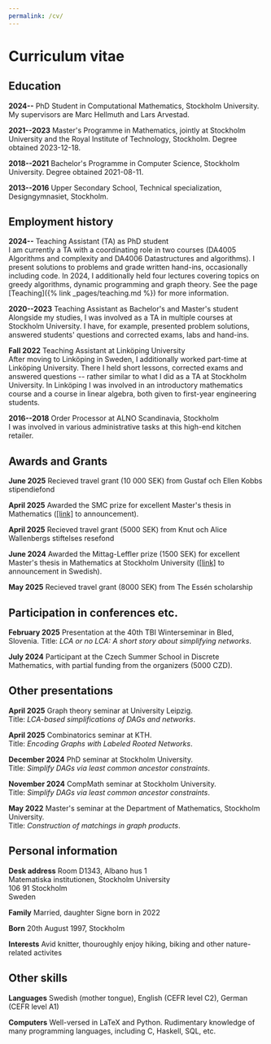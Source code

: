 ```yaml
---
permalink: /cv/
---
```


# Curriculum vitae


## Education

**2024--** PhD Student in Computational Mathematics, Stockholm University. My
supervisors are Marc Hellmuth and Lars Arvestad.

**2021--2023** Master's Programme in Mathematics, jointly at Stockholm University and
the Royal Institute of Technology, Stockholm. Degree obtained
2023-12-18.

**2018--2021** Bachelor's Programme in Computer Science, Stockholm University. Degree
obtained 2021-08-11.

**2013--2016** Upper Secondary School, Technical specialization, Designgymnasiet,
Stockholm.


## Employment history

**2024--** Teaching Assistant (TA) as PhD student\
I am currently a TA with a coordinating role in two courses (DA4005
Algorithms and complexity and DA4006 Datastructures and algorithms). I
present solutions to problems and grade written hand-ins, occasionally
including code. In 2024, I additionally held four lectures covering
topics on greedy algorithms, dynamic programming and graph theory.
See the page [Teaching]({% link _pages/teaching.md %}) for more information.

**2020--2023** Teaching Assistant as Bachelor's and Master's student\
Alongside my studies, I was involved as a TA in multiple courses at
Stockholm University. I have, for example, presented problem solutions,
answered students' questions and corrected exams, labs and hand-ins.

**Fall 2022** Teaching Assistant at Linköping University\
After moving to Linköping in Sweden, I additionally worked part-time at
Linköping University. There I held short lessons, corrected exams and
answered questions -- rather similar to what I did as a TA at Stockholm
University. In Linköping I was involved in an introductory mathematics
course and a course in linear algebra, both given to first-year
engineering students.

**2016--2018** Order Processor at ALNO Scandinavia, Stockholm\
I was involved in various administrative tasks at this high-end kitchen
retailer.

## Awards and Grants

**June 2025** Recieved travel grant (10 000 SEK) from Gustaf och Ellen Kobbs stipendiefond
 
**April 2025** Awarded the SMC prize for excellent Master's thesis in Mathematics
([[link]](https://www.math-stockholm.se/en/priser/stockholm-mathematics-centre-prizes-for-excellent-doctoral-dissertations-and-master-theses-2023-2024-1.1372339)
to announcement).

**April 2025** Recieved travel grant (5000 SEK) from Knut och Alice Wallenbergs stiftelses
resefond

**June 2024** Awarded the Mittag-Leffler prize (1500 SEK) for excellent Master's
thesis in Mathematics at Stockholm University
([[link]](https://www.su.se/matematiska-institutionen/nyheter/mittag-leffler-priset-l%C3%A4s%C3%A5ret-2023-24-1.770341)
to announcement in Swedish).

**May 2025** Recieved travel grant (8000 SEK) from The Essén scholarship


## Participation in conferences etc.

 
**February 2025** Presentation at the 40th TBI Winterseminar in Bled, Slovenia.
Title: *LCA or no LCA: A short story about simplifying networks*.

**July 2024** Participant at the Czech Summer School in Discrete Mathematics, with
partial funding from the organizers (5000 CZD).


## Other presentations

 
**April 2025** Graph theory seminar at University Leipzig.\
Title: *LCA-based simplifications of DAGs and networks*.

**April 2025** Combinatorics seminar at KTH.\
Title: *Encoding Graphs with Labeled Rooted Networks*.

**December 2024** PhD seminar at Stockholm University.\
Title: *Simplify DAGs via least common ancestor constraints*.

**November 2024** CompMath seminar at Stockholm University.\
Title: *Simplify DAGs via least common ancestor constraints*.

**May 2022** Master's seminar at the Department of Mathematics, Stockholm
University.\
Title: *Construction of matchings in graph products*.

## Personal information
**Desk address** Room D1343, Albano hus 1\
Matematiska institutionen, Stockholm University\
106 91 Stockholm\
Sweden

**Family** Married, daughter Signe born in 2022

**Born** 20th August 1997, Stockholm

**Interests** Avid knitter, thouroughly enjoy hiking, biking and other nature-related
activites


## Other skills


**Languages** Swedish (mother tongue), English (CEFR level C2), German (CEFR level A1)

**Computers** Well-versed in LaTeX and Python. Rudimentary knowledge of many
programming languages, including C, Haskell, SQL, etc.
